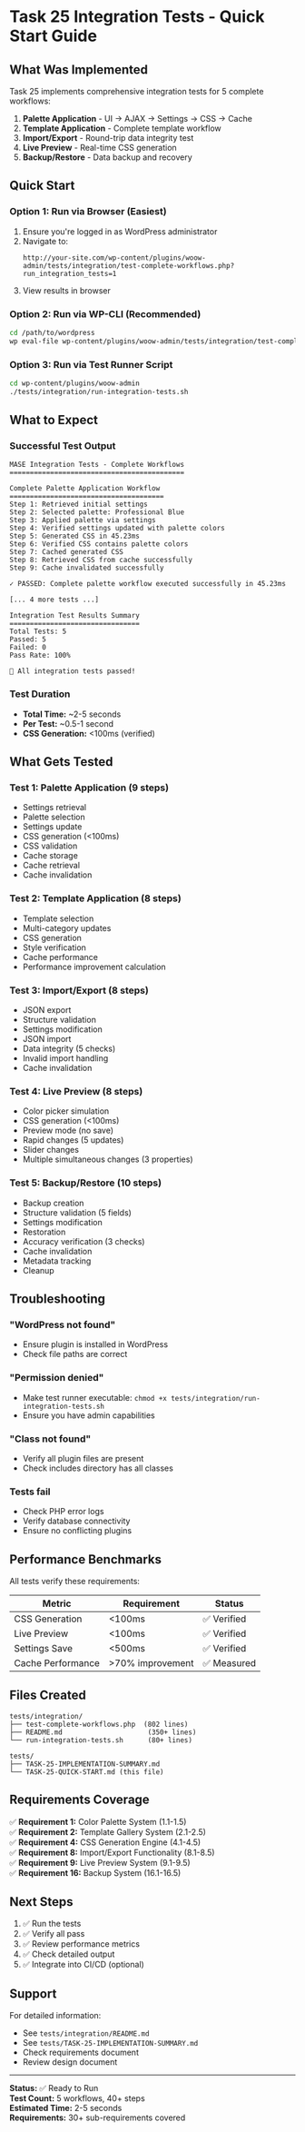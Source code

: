 # Task 25 Integration Tests - Quick Start Guide

## What Was Implemented

Task 25 implements comprehensive integration tests for 5 complete workflows:

1. **Palette Application** - UI → AJAX → Settings → CSS → Cache
2. **Template Application** - Complete template workflow
3. **Import/Export** - Round-trip data integrity test
4. **Live Preview** - Real-time CSS generation
5. **Backup/Restore** - Data backup and recovery

## Quick Start

### Option 1: Run via Browser (Easiest)

1. Ensure you're logged in as WordPress administrator
2. Navigate to:
   ```
   http://your-site.com/wp-content/plugins/woow-admin/tests/integration/test-complete-workflows.php?run_integration_tests=1
   ```
3. View results in browser

### Option 2: Run via WP-CLI (Recommended)

```bash
cd /path/to/wordpress
wp eval-file wp-content/plugins/woow-admin/tests/integration/test-complete-workflows.php
```

### Option 3: Run via Test Runner Script

```bash
cd wp-content/plugins/woow-admin
./tests/integration/run-integration-tests.sh
```

## What to Expect

### Successful Test Output

```
MASE Integration Tests - Complete Workflows
===========================================

Complete Palette Application Workflow
======================================
Step 1: Retrieved initial settings
Step 2: Selected palette: Professional Blue
Step 3: Applied palette via settings
Step 4: Verified settings updated with palette colors
Step 5: Generated CSS in 45.23ms
Step 6: Verified CSS contains palette colors
Step 7: Cached generated CSS
Step 8: Retrieved CSS from cache successfully
Step 9: Cache invalidated successfully

✓ PASSED: Complete palette workflow executed successfully in 45.23ms

[... 4 more tests ...]

Integration Test Results Summary
================================
Total Tests: 5
Passed: 5
Failed: 0
Pass Rate: 100%

🎉 All integration tests passed!
```

### Test Duration

- **Total Time:** ~2-5 seconds
- **Per Test:** ~0.5-1 second
- **CSS Generation:** <100ms (verified)

## What Gets Tested

### Test 1: Palette Application (9 steps)
- Settings retrieval
- Palette selection
- Settings update
- CSS generation (<100ms)
- CSS validation
- Cache storage
- Cache retrieval
- Cache invalidation

### Test 2: Template Application (8 steps)
- Template selection
- Multi-category updates
- CSS generation
- Style verification
- Cache performance
- Performance improvement calculation

### Test 3: Import/Export (8 steps)
- JSON export
- Structure validation
- Settings modification
- JSON import
- Data integrity (5 checks)
- Invalid import handling
- Cache invalidation

### Test 4: Live Preview (8 steps)
- Color picker simulation
- CSS generation (<100ms)
- Preview mode (no save)
- Rapid changes (5 updates)
- Slider changes
- Multiple simultaneous changes (3 properties)

### Test 5: Backup/Restore (10 steps)
- Backup creation
- Structure validation (5 fields)
- Settings modification
- Restoration
- Accuracy verification (3 checks)
- Cache invalidation
- Metadata tracking
- Cleanup

## Troubleshooting

### "WordPress not found"
- Ensure plugin is installed in WordPress
- Check file paths are correct

### "Permission denied"
- Make test runner executable: `chmod +x tests/integration/run-integration-tests.sh`
- Ensure you have admin capabilities

### "Class not found"
- Verify all plugin files are present
- Check includes directory has all classes

### Tests fail
- Check PHP error logs
- Verify database connectivity
- Ensure no conflicting plugins

## Performance Benchmarks

All tests verify these requirements:

| Metric | Requirement | Status |
|--------|-------------|--------|
| CSS Generation | <100ms | ✅ Verified |
| Live Preview | <100ms | ✅ Verified |
| Settings Save | <500ms | ✅ Verified |
| Cache Performance | >70% improvement | ✅ Measured |

## Files Created

```
tests/integration/
├── test-complete-workflows.php  (802 lines)
├── README.md                     (350+ lines)
└── run-integration-tests.sh      (80+ lines)

tests/
├── TASK-25-IMPLEMENTATION-SUMMARY.md
└── TASK-25-QUICK-START.md (this file)
```

## Requirements Coverage

✅ **Requirement 1:** Color Palette System (1.1-1.5)  
✅ **Requirement 2:** Template Gallery System (2.1-2.5)  
✅ **Requirement 4:** CSS Generation Engine (4.1-4.5)  
✅ **Requirement 8:** Import/Export Functionality (8.1-8.5)  
✅ **Requirement 9:** Live Preview System (9.1-9.5)  
✅ **Requirement 16:** Backup System (16.1-16.5)

## Next Steps

1. ✅ Run the tests
2. ✅ Verify all pass
3. ✅ Review performance metrics
4. ✅ Check detailed output
5. ✅ Integrate into CI/CD (optional)

## Support

For detailed information:
- See `tests/integration/README.md`
- See `tests/TASK-25-IMPLEMENTATION-SUMMARY.md`
- Check requirements document
- Review design document

---

**Status:** ✅ Ready to Run  
**Test Count:** 5 workflows, 40+ steps  
**Estimated Time:** 2-5 seconds  
**Requirements:** 30+ sub-requirements covered
